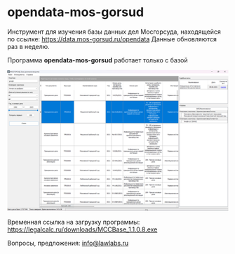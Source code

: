 # opendata-mos-gorsud
Инструмент для изучения базы данных дел Мосгорсуда, находящейся по ссылке: https://data.mos-gorsud.ru/opendata
Данные обновляются раз в неделю.

Программа **opendata-mos-gorsud** работает только с базой 

<img src="https://github.com/lawlabs/opendata-mos-gorsud/blob/main/opendata-mos-gorsud-1.png">

Временная ссылка на загрузку программы: https://legalcalc.ru/downloads/MCCBase_1.1.0.8.exe

Вопросы, предложения: info@lawlabs.ru 
